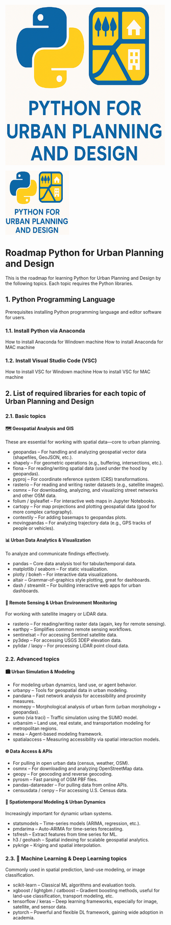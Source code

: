 <img src="https://github.com/ngocthienle/Roadmap-Python-for-Urban-Planning-and-Design/blob/main/images/Python4UPD_Logo.png" alt="Python4UPD" width="500" height="500">

<a href="url"><img src="https://github.com/ngocthienle/Roadmap-Python-for-Urban-Planning-and-Design/blob/main/images/Python4UPD_Logo.png" align="center" height="200" width="200" ></a>

# Roadmap Python for Urban Planning and Design
This is the roadmap for learning Python for Urban Planning and Design by the following topics. Each topic requires the Python libraries.
## 1. Python Programming Language
Prerequisites installing Python programming language and editor software for users.
### 1.1. Install Python via Anaconda
How to install Anaconda for Windown machine
How to install Anaconda for MAC machine
### 1.2. Install Visual Studio Code (VSC)
How to install VSC for Windown machine
How to install VSC for MAC machine
## 2. List of required libraries for each topic of Urban Planning and Design
### 2.1. Basic topics

#### 🗺️ Geospatial Analysis and GIS
These are essential for working with spatial data—core to urban planning.
- geopandas – For handling and analyzing geospatial vector data (shapefiles, GeoJSON, etc.).
- shapely – For geometric operations (e.g., buffering, intersections, etc.).
- fiona – For reading/writing spatial data (used under the hood by geopandas).
- pyproj – For coordinate reference system (CRS) transformations.
- rasterio – For reading and writing raster datasets (e.g., satellite images).
- osmnx – For downloading, analyzing, and visualizing street networks and other OSM data.
- folium / ipyleaflet – For interactive web maps in Jupyter Notebooks.
- cartopy – For map projections and plotting geospatial data (good for more complex cartography).
- contextily – For adding basemaps to geopandas plots.
- movingpandas – For analyzing trajectory data (e.g., GPS tracks of people or vehicles).

#### 📊 Urban Data Analytics & Visualization
To analyze and communicate findings effectively.
- pandas – Core data analysis tool for tabular/temporal data.
- matplotlib / seaborn – For static visualization.
- plotly / bokeh – For interactive data visualizations.
- altair – Grammar-of-graphics style plotting, great for dashboards.
- dash / streamlit – For building interactive web apps for urban dashboards.

#### 🌳 Remote Sensing & Urban Environment Monitoring
For working with satellite imagery or LiDAR data.
- rasterio – For reading/writing raster data (again, key for remote sensing).
- earthpy – Simplifies common remote sensing workflows.
- sentinelsat – For accessing Sentinel satellite data.
- py3dep – For accessing USGS 3DEP elevation data.
- pylidar / laspy – For processing LiDAR point cloud data.

### 2.2. Advanced topics
#### 🏙️ Urban Simulation & Modeling
- For modeling urban dynamics, land use, or agent behavior.
- urbanpy – Tools for geospatial data in urban modeling.
- pandana – Fast network analysis for accessibility and proximity measures.
- momepy – Morphological analysis of urban form (urban morphology + geopandas).
- sumo (via traci) – Traffic simulation using the SUMO model.
- urbansim – Land use, real estate, and transportation modeling for metropolitan regions.
- mesa – Agent-based modeling framework.
- spatialaccess – Measuring accessibility via spatial interaction models.

#### 🌐 Data Access & APIs
- For pulling in open urban data (census, weather, OSM).
- osmnx – For downloading and analyzing OpenStreetMap data.
- geopy – For geocoding and reverse geocoding.
- pyrosm – Fast parsing of OSM PBF files.
- pandas-datareader – For pulling data from online APIs.
- censusdata / cenpy – For accessing U.S. Census data.

#### 🔄 Spatiotemporal Modeling & Urban Dynamics
Increasingly important for dynamic urban systems.
- statsmodels – Time-series models (ARIMA, regression, etc.).
- pmdarima – Auto-ARIMA for time-series forecasting.
- tsfresh – Extract features from time series for ML.
- h3 / geohash – Spatial indexing for scalable geospatial analytics.
- pykrige – Kriging and spatial interpolation.

### 2.3. 🧠 Machine Learning & Deep Learning topics
Commonly used in spatial prediction, land-use modeling, or image classification.
- scikit-learn – Classical ML algorithms and evaluation tools.
- xgboost / lightgbm / catboost – Gradient boosting methods, useful for land-use classification, transport modeling, etc.
- tensorflow / keras – Deep learning frameworks, especially for image, satellite, and sensor data.
- pytorch – Powerful and flexible DL framework, gaining wide adoption in academia.
